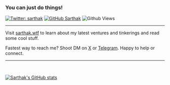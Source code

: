 ### You can just do things!

[![Twitter: sarthak](https://img.shields.io/twitter/follow/0xSarthak?style=social)](https://twitter.com/0xSarthak)
[![GitHub Sarthak](https://img.shields.io/github/followers/sarthakxv?label=follow&style=social)](https://github.com/sarthakxv)
![Github Views](https://komarev.com/ghpvc/?username=sarthakxv&style=flat-square&color=3E5FF8)

---

Visit [sarthak.wtf](https://sarthak.wtf) to learn about my latest ventures and tinkerings and read some cool stuff.

Fastest way to reach me? Shoot DM on [X](https://twitter.com/0xSarthak) or [Telegram](https://t.me/sarthakxv). Happy to help or connect.

---

<br>

[![Sarthak's GitHub stats](https://github-readme-stats.vercel.app/api?username=sarthakxv)](https://github.com/anuraghazra/github-readme-stats)
